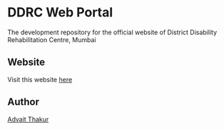 # DDRC Web Portal

The development repository for the official website of District Disability Rehabilitation Centre, Mumbai

## Website

Visit this website [here](https://ddrc.onrender.com)

## Author

[Advait Thakur](https://github.com/AdvaitT17)
